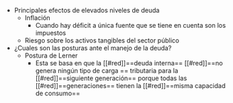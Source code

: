 - Principales efectos de elevados niveles de deuda
	- Inflación
		- Cuando hay déficit a única fuente que se tiene en cuenta son los impuestos
	- Riesgo sobre los activos tangibles del sector público
- ¿Cuales son las posturas ante el manejo de la deuda?
	- Postura de Lerner
		- Esta  se basa en que la [[#red]]==deuda interna== [[#red]]==no genera ningún tipo de carga == tributaria  para la [[#red]]==siguiente generación== porque todas las [[#red]]==generaciones== tienen la [[#red]]==misma capacidad de consumo==